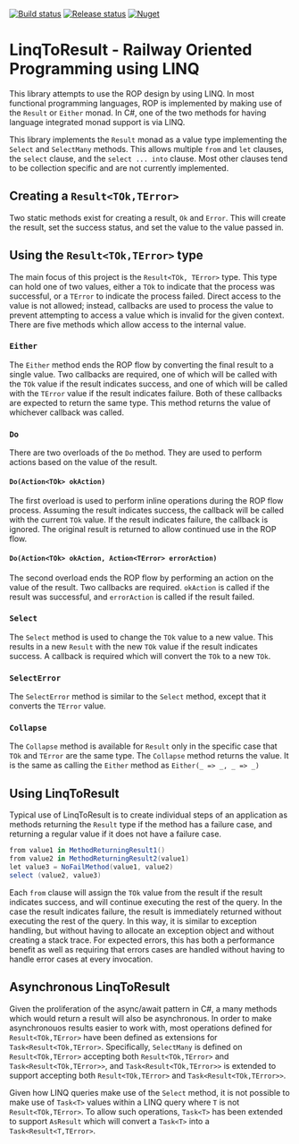 [![Build status](https://dev.azure.com/themann/LinqToResult/_apis/build/status/LinqToResult-CI)](https://dev.azure.com/themann/LinqToResult/_build/latest?definitionId=-1)
[![Release status](https://vsrm.dev.azure.com/themann/_apis/public/Release/badge/d3d5d22b-da2a-4356-82f5-afa1a1243750/1/1)](https://dev.azure.com/themann/LinqToResult/_release/latest?definitionId=-1)
[![Nuget](https://img.shields.io/nuget/v/LinqToResult.svg)](https://www.nuget.org/packages/LinqToResult/)
# LinqToResult - Railway Oriented Programming using LINQ

This library attempts to use the ROP design by using LINQ.  In most functional
programming languages, ROP is implemented by making use of the `Result` or 
`Either` monad.  In C#, one of the two methods for having language integrated
monad support is via LINQ.

This library implements the `Result` monad as a value type implementing the
`Select` and `SelectMany` methods.  This allows multiple `from` and `let` clauses,
the `select` clause, and the `select ... into` clause.  Most other clauses tend
to be collection specific and are not currently implemented.

## Creating a `Result<TOk,TError>`

Two static methods exist for creating a result, `Ok` and `Error`.  This will
create the result, set the success status, and set the value to the value
passed in.

## Using the `Result<TOk,TError>` type

The main focus of this project is the `Result<TOk, TError>` type.  This type
can hold one of two values, either a `TOk` to indicate that the process was
successful, or a `TError` to indicate the process failed.  Direct access to
the value is not allowed; instead, callbacks are used to process the value
to prevent attempting to access a value which is invalid for the given context.
There are five methods which allow access to the internal value.

### `Either`

The `Either` method ends the ROP flow by converting the final result to a
single value.  Two callbacks are required, one of which will be called with
the `TOk` value if the result indicates success, and one of which will be
called with the `TError` value if the result indicates failure.  Both of
these callbacks are expected to return the same type.  This method returns
the value of whichever callback was called.

### `Do`

There are two overloads of the `Do` method.  They are used to perform actions
based on the value of the result.

#### `Do(Action<TOk> okAction)`

The first overload is used to perform inline operations during the ROP
flow process.  Assuming the result indicates success, the callback will
be called with the current `TOk` value.  If the result indicates failure,
the callback is ignored.  The original result is returned to allow continued
use in the ROP flow.

#### `Do(Action<TOk> okAction, Action<TError> errorAction)`

The second overload ends the ROP flow by performing an action on the value
of the result.  Two callbacks are required. `okAction` is called if the
result was successful, and `errorAction` is called if the result failed.

### `Select`

The `Select` method is used to change the `TOk` value to a new value. This
results in a new `Result` with the new `TOk` value if the result indicates
success.  A callback is required which will convert the `TOk` to a new `TOk`.

### `SelectError`

The `SelectError` method is similar to the `Select` method, except that it
converts the `TError` value.

### `Collapse`

The `Collapse` method is available for `Result` only in the specific case that
`TOk` and `TError` are the same type.  The `Collapse` method returns the value.
It is the same as calling the `Either` method as `Either(_ => _, _ => _)`

## Using LinqToResult

Typical use of LinqToResult is to create individual steps of an application as
methods returning the `Result` type if the method has a failure case, and
returning a regular value if it does not have a failure case.

```csharp
from value1 in MethodReturningResult1()
from value2 in MethodReturningResult2(value1)
let value3 = NoFailMethod(value1, value2)
select (value2, value3)
```

Each `from` clause will assign the `TOk` value from the result if the result
indicates success, and will continue executing the rest of the query.  In the
case the result indicates failure, the result is immediately returned without
executing the rest of the query.  In this way, it is similar to exception
handling, but without having to allocate an exception object and without
creating a stack trace.  For expected errors, this has both a performance
benefit as well as requiring that errors cases are handled without having
to handle error cases at every invocation.

## Asynchronous LinqToResult

Given the proliferation of the async/await pattern in C#, a many methods
which would return a result will also be asynchronous.  In order to make
asynchronouos results easier to work with, most operations defined for
`Result<TOk,TError>` have been defined as extensions for 
`Task<Result<TOk,TError>`.  Specifically, `SelectMany` is defined on
`Result<TOk,TError>` accepting both `Result<TOk,TError>` and
`Task<Result<TOk,TError>>`, and `Task<Result<TOk,TError>>` is extended
to support accepting both `Result<TOk,TError>` and
`Task<Result<TOk,TError>>`. 

Given how LINQ queries make use of the `Select` method, it is not possible
to make use of `Task<T>` values within a LINQ query where `T` is not
`Result<TOk,TError>`.  To allow such operations, `Task<T>` has been
extended to support `AsResult` which will convert a `Task<T>` into
a `Task<Result<T,TError>`.